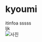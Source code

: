 # kyoumi
itinfoa
sssss  
ljk  
![사진](https://www.google.com/url?sa=i&rct=j&q=&esrc=s&source=images&cd=&cad=rja&uact=8&ved=0ahUKEwjwh92dmtnOAhXJH5QKHRAUCP4QjRwIBA&url=https%3A%2F%2Ftwitter.com%2Fsowar24%2Fstatus%2F646712472603226112&psig=AFQjCNGOOrmWmHDds5AfglMaLde_UXGK5A&ust=1472098993134665)
